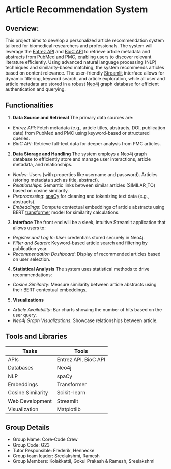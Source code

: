 # **Article Recommendation System**
## Overview:
This project aims to develop a personalized article recommendation system tailored for biomedical researchers and professionals. The system will leverage the [Entrez API](https://biopython.org/docs/1.75/api/Bio.Entrez.html) and [BioC API](https://www.ncbi.nlm.nih.gov/research/bionlp/APIs/BioC-PMC/) to retrieve article metadata and abstracts from PubMed and PMC, enabling users to discover relevant literature efficiently. Using advanced natural language processing (NLP) techniques and similarity-based matching, the system recommends articles based on content relevance. The user-friendly [Streamlit](https://docs.streamlit.io/) interface allows for dynamic filtering, keyword search, and article exploration, while all user and article metadata are stored in a robust [Neo4j](https://neo4j.com/docs/) graph database for efficient authentication and querying.
## Functionalities
1. **Data Source and Retrieval**
The primary data sources are: 
+ *Entrez API*: Fetch metadata (e.g., article titles, abstracts, DOI, publication date) from PubMed and PMC using keyword-based or structured queries. 
+ *BioC API*: Retrieve full-text data for deeper analysis from PMC articles.  
2. **Data Storage and Handling**
The system employs a Neo4j graph database to efficiently store and manage user interactions, article metadata, and relationships. 
+ *Nodes*: Users (with properties like username and password). Articles (storing metadata such as title, abstract). 
+ *Relationships*: Semantic links between similar articles (SIMILAR_TO) based on cosine similarity. 
+ *Preprocessing*: [spaCy](https://spacy.io/api/doc/) for cleaning and tokenizing text data (e.g., abstracts).
+ *Embeddings*: Compute contextual embeddings of article abstracts using BERT [transformer](https://huggingface.co/docs/transformers/index) model for similarity calculations. 
3. **Interface**
The front end will be a sleek, intuitive Streamlit application that allows users to:
+ *Register and Log In*: User credentials stored securely in Neo4j.
+ *Filter and Search*: Keyword-based article search and filtering by publication year.
+ *Recommendation Dashboard*: Display of recommended articles based on user selection.
4. **Statistical Analysis**
The system uses statistical methods to drive recommendations: 
+ *Cosine Similarity*: Measure similarity between article abstracts using their BERT contextual embeddings.
5. **Visualizations**
+ *Article Availability*: Bar charts showing the number of hits based on the user query.
+ *Neo4j Graph Visualizations*: Showcase relationships between article.
## Tools and Libraries
| Tasks             |  Tools                 |
|-------------------|------------------------|
| APIs              |  Entrez API, BioC API  |
| Databases         |  Neo4j                 |
| NLP               |  spaCy                 |
| Embeddings        |  Transformer           |
| Cosine Similarity |  Scikit-learn          |
| Web Development   |  Streamlit             |
| Visualization     |  Matplotlib            |

## Group Details
* Group Name: Core-Code Crew
* Group Code: G23
* Tutor Responsible: Frederik, Hennecke
* Group team leader: Sreelakshmi, Ramesh
* Group Members: Kolakkattil, Gokul Prakash & Ramesh, Sreelakshmi  
